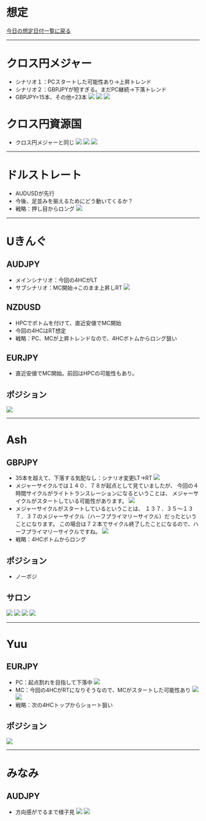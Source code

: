 # 想定
[今日の想定日付一覧に戻る](../../index.md)

---
# クロス円メジャー
- シナリオ１：PCスタートした可能性あり→上昇トレンド
- シナリオ２：GBPJPYが短すぎる。まだPC継続→下落トレンド
- GBPJPY=15本、その他=23本
![](img/2023-01-11-17-21-38.png)
![](img/2023-01-11-17-24-38.png)
![](img/2023-01-11-17-25-23.png)

# クロス円資源国
- クロス円メジャーと同じ
![](img/2023-01-11-17-48-21.png)
![](img/2023-01-11-17-48-39.png)
![](img/2023-01-11-17-48-54.png)

---
# ドルストレート
- AUDUSDが先行
- 今後、足並みを揃えるためにどう動いてくるか？
- 戦略：押し目からロング
![](img/2023-01-11-17-07-17.png)

---
# Uきんぐ
## AUDJPY
- メインシナリオ：今回の4HCがLT
- サブシナリオ：MC開始→このまま上昇しRT
![](img/2023-01-11-18-26-47.png)

## NZDUSD
- HPCでボトムを付けて、直近安値でMC開始
- 今回の4HCはRT想定
- 戦略：PC、MCが上昇トレンドなので、4HCボトムからロング狙い

## EURJPY
- 直近安値でMC開始。前回はHPCの可能性もあり。

## ポジション
![](img/2023-01-11-18-30-01.png)

---
# Ash
## GBPJPY
- 35本を超えて、下落する気配なし：シナリオ変更LT→RT
![](img/2023-01-11-17-50-42.png)
- メジャーサイクルでは１４０．７８が起点として見ていましたが、
  今回の４時間サイクルがライトトランスレーションになるということは、
  メジャーサイクルがスタートしている可能性があります。
![](img/2023-01-11-17-52-01.png)
- メジャーサイクルがスタートしているということは、
  １３７．３５～１３７．３７のメジャーサイクル（ハーフプライマリーサイクル）だったということになります。
  この場合は７２本でサイクル終了したことになるので、ハーフプライマリーサイクルですね。
![](img/2023-01-11-17-53-34.png)
- 戦略：4HCボトムからロング

## ポジション
- ノーポジ

## サロン
![](img/2023-01-11-18-05-40.png)
![](img/2023-01-11-18-04-52.png)
![](img/2023-01-11-18-05-09.png)
![](img/2023-01-12-18-26-34.png)

---
# Yuu
## EURJPY
- PC：起点割れを目指して下落中
![](img/2023-01-11-18-41-15.png)
- MC：今回の4HCがRTになりそうなので、MCがスタートした可能性あり
![](img/2023-01-11-18-41-46.png)
![](img/2023-01-11-18-43-55.png)
- 戦略：次の4HCトップからショート狙い

## ポジション
![](img/2023-01-11-18-44-42.png)

---
# みなみ
## AUDJPY
- 方向感がでるまで様子見
![](img/2023-01-11-20-51-00.png)
![](img/2023-01-11-20-53-24.png)

